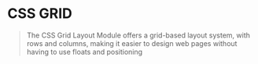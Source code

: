 # CSS GRID

> The CSS Grid Layout Module offers a grid-based layout system, with rows and columns, making it easier to design web pages without having to use floats and positioning
